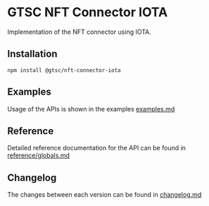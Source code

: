 # GTSC NFT Connector IOTA

Implementation of the NFT connector using IOTA.

## Installation

```shell
npm install @gtsc/nft-connector-iota
```

## Examples

Usage of the APIs is shown in the examples [examples.md](examples.md)

## Reference

Detailed reference documentation for the API can be found in [reference/globals.md](reference/globals.md)

## Changelog

The changes between each version can be found in [changelog.md](changelog.md)

